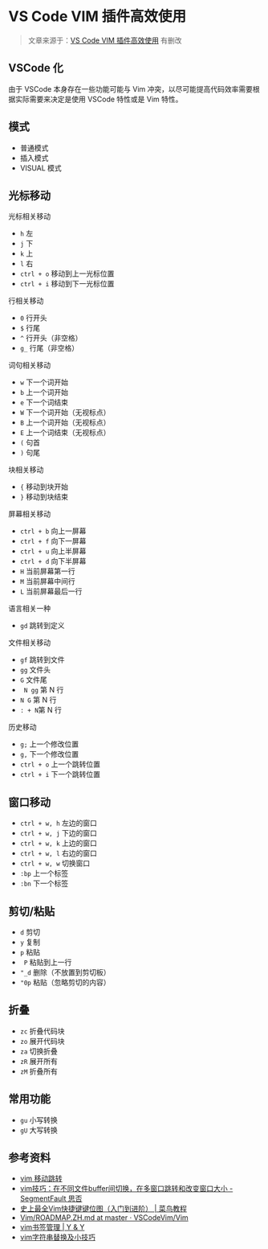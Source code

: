 

# VS Code VIM 插件高效使用

> 文章来源于：[VS Code VIM 插件高效使用](https://www.ohyee.cc/post/note_vim) 有删改

## VSCode 化

由于 VSCode 本身存在一些功能可能与 Vim 冲突，以尽可能提高代码效率需要根据实际需要来决定是使用 VSCode 特性或是 Vim 特性。

## 模式

*   普通模式
*   插入模式
*   VISUAL 模式

## 光标移动

光标相关移动

*   `h` 左
*   `j` 下
*   `k` 上
*   `l` 右
*   `ctrl + o` 移动到上一光标位置
*   `ctrl + i` 移动到下一光标位置

行相关移动

*   `0`  行开头
*   `$`  行尾
*   `^`  行开头（非空格）
*   `g_`  行尾（非空格）

词句相关移动

*   `w` 下一个词开始
*   `b` 上一个词开始
*   `e` 下一个词结束
*   `W` 下一个词开始（无视标点）
*   `B` 上一个词开始（无视标点）
*   `E` 上一个词结束（无视标点）
*   `(` 句首
*   `)` 句尾

块相关移动

*   `{` 移动到块开始
*   `}` 移动到块结束

屏幕相关移动

*   `ctrl + b` 向上一屏幕
*   `ctrl + f` 向下一屏幕
*   `ctrl + u` 向上半屏幕
*   `ctrl + d` 向下半屏幕
*   `H` 当前屏幕第一行
*   `M` 当前屏幕中间行
*   `L` 当前屏幕最后一行

语言相关一种

*   `gd` 跳转到定义

文件相关移动

*   `gf`  跳转到文件
*   `gg`  文件头
*   `G`  文件尾
*   ` N gg`  第 N 行
*   `N G`  第 N 行
*   `: + N`第 N 行

历史移动

*   `g;` 上一个修改位置
*   `g,` 下一个修改位置
*   `ctrl + o` 上一个跳转位置
*   `ctrl + i` 下一个跳转位置

## 窗口移动

*   `ctrl + w, h` 左边的窗口
*   `ctrl + w, j` 下边的窗口
*   `ctrl + w, k` 上边的窗口
*   `ctrl + w, l` 右边的窗口
*   `ctrl + w, w` 切换窗口
*   `:bp` 上一个标签
*   `:bn` 下一个标签

## 剪切/粘贴

*   `d` 剪切
*   `y` 复制
*   `p` 粘贴
*  ` P` 粘贴到上一行
*   `"_d` 删除（不放置到剪切板）
*   `"0p` 粘贴（忽略剪切的内容）

## 折叠

*   `zc` 折叠代码块
*   `zo` 展开代码块
*   `za` 切换折叠
*   `zR` 展开所有
*   `zM` 折叠所有

## 常用功能

*   `gu` 小写转换
*   `gU` 大写转换




## 参考资料

*   [vim 移动跳转](https://mapan1984.github.io/tool/2016/04/22/Vim-%E7%A7%BB%E5%8A%A8%E8%B7%B3%E8%BD%AC/)
*   [vim技巧：在不同文件buffer间切换，在多窗口跳转和改变窗口大小 - SegmentFault 思否](https://segmentfault.com/a/1190000021070194)
*   [史上最全Vim快捷键键位图（入门到进阶） | 菜鸟教程](https://www.runoob.com/w3cnote/all-vim-cheatsheat.html)
*   [Vim/ROADMAP.ZH.md at master · VSCodeVim/Vim](https://github.com/VSCodeVim/Vim/blob/master/ROADMAP.ZH.md)
*   [vim书签管理 | Y & Y](https://blog.xyxu.top/2018-06-11-vim-mark.html)
*   [vim字符串替换及小技巧](http://xstarcd.github.io/wiki/vim/vim_replace_encodeing.html)



